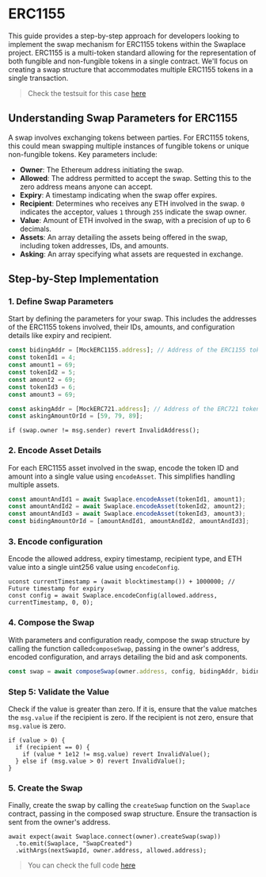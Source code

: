 # ERC1155

This guide provides a step-by-step approach for developers looking to implement the swap mechanism for ERC1155 tokens within the Swaplace project. ERC1155 is a multi-token standard allowing for the representation of both fungible and non-fungible tokens in a single contract. We'll focus on creating a swap structure that accommodates multiple ERC1155 tokens in a single transaction.

> Check the testsuit for this case [here](https://github.com/blockful-io/swaplace-contracts/blob/026d8cc3bc871936a2737e6e45ae1afb290dd05d/test/TestSwaplace.test.ts#L221)

## Understanding Swap Parameters for ERC1155

A swap involves exchanging tokens between parties. For ERC1155 tokens, this could mean swapping multiple instances of fungible tokens or unique non-fungible tokens. Key parameters include:

* **Owner**: The Ethereum address initiating the swap.
* **Allowed**: The address permitted to accept the swap. Setting this to the zero address means anyone can accept.
* **Expiry**: A timestamp indicating when the swap offer expires.
* **Recipient**: Determines who receives any ETH involved in the swap. `0` indicates the acceptor, values `1` through `255` indicate the swap owner.
* **Value**: Amount of ETH involved in the swap, with a precision of up to 6 decimals.
* **Assets**: An array detailing the assets being offered in the swap, including token addresses, IDs, and amounts.
* **Asking**: An array specifying what assets are requested in exchange.

## Step-by-Step Implementation

### 1. Define Swap Parameters

Start by defining the parameters for your swap. This includes the addresses of the ERC1155 tokens involved, their IDs, amounts, and configuration details like expiry and recipient.

```typescript
const bidingAddr = [MockERC1155.address]; // Address of the ERC1155 token being offered
const tokenId1 = 4;
const amount1 = 69;
const tokenId2 = 5;
const amount2 = 69;
const tokenId3 = 6;
const amount3 = 69;

const askingAddr = [MockERC721.address]; // Address of the ERC721 token requested in exchange
const askingAmountOrId = [59, 79, 89];
```

```solidity
if (swap.owner != msg.sender) revert InvalidAddress();
```

### 2. Encode Asset Details

For each ERC1155 asset involved in the swap, encode the token ID and amount into a single value using `encodeAsset`. This simplifies handling multiple assets.

```typescript
const amountAndId1 = await Swaplace.encodeAsset(tokenId1, amount1);
const amountAndId2 = await Swaplace.encodeAsset(tokenId2, amount2);
const amountAndId3 = await Swaplace.encodeAsset(tokenId3, amount3);
const bidingAmountOrId = [amountAndId1, amountAndId2, amountAndId3];
```

### 3. Encode configuration

Encode the allowed address, expiry timestamp, recipient type, and ETH value into a single uint256 value using `encodeConfig`.

```solidity
uconst currentTimestamp = (await blocktimestamp()) + 1000000; // Future timestamp for expiry
const config = await Swaplace.encodeConfig(allowed.address, currentTimestamp, 0, 0);
```

### 4. Compose the Swap

With parameters and configuration ready, compose the swap structure by calling the function called`composeSwap`, passing in the owner's address, encoded configuration, and arrays detailing the bid and ask components.

```typescript
const swap = await composeSwap(owner.address, config, bidingAddr, bidingAmountOrId, askingAddr, askingAmountOrId);
```

### Step 5: Validate the Value

Check if the value is greater than zero. If it is, ensure that the value matches the `msg.value` if the recipient is zero. If the recipient is not zero, ensure that `msg.value` is zero.

```solidity
if (value > 0) {
  if (recipient == 0) {
    if (value * 1e12 != msg.value) revert InvalidValue();
  } else if (msg.value > 0) revert InvalidValue();
}
```

### 5. Create the Swap

Finally, create the swap by calling the `createSwap` function on the `Swaplace` contract, passing in the composed swap structure. Ensure the transaction is sent from the owner's address.

```solidity
await expect(await Swaplace.connect(owner).createSwap(swap))
  .to.emit(Swaplace, "SwapCreated")
  .withArgs(nextSwapId, owner.address, allowed.address);
```

> You can check the full code [here](https://github.com/blockful-io/swaplace-contracts/blob/026d8cc3bc871936a2737e6e45ae1afb290dd05d/contracts/Swaplace.sol)
